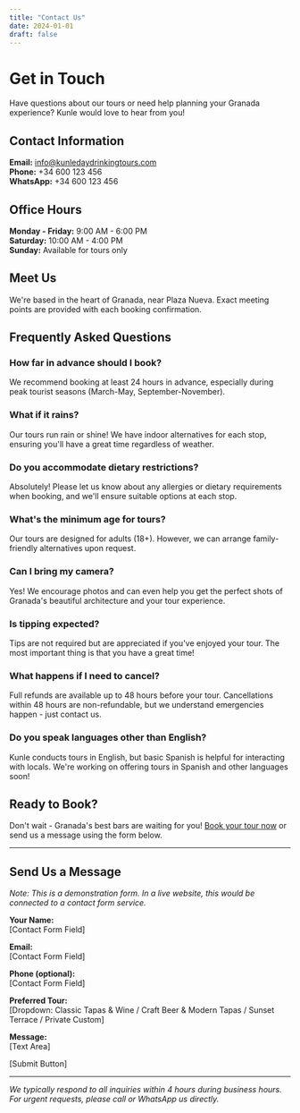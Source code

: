 ```yaml
---
title: "Contact Us"
date: 2024-01-01
draft: false
---
```


# Get in Touch

Have questions about our tours or need help planning your Granada experience? Kunle would love to hear from you!

## Contact Information

**Email:** info@kunledaydrinkingtours.com  
**Phone:** +34 600 123 456  
**WhatsApp:** +34 600 123 456

## Office Hours

**Monday - Friday:** 9:00 AM - 6:00 PM  
**Saturday:** 10:00 AM - 4:00 PM  
**Sunday:** Available for tours only

## Meet Us

We're based in the heart of Granada, near Plaza Nueva. Exact meeting points are provided with each booking confirmation.

## Frequently Asked Questions

### How far in advance should I book?
We recommend booking at least 24 hours in advance, especially during peak tourist seasons (March-May, September-November).

### What if it rains?
Our tours run rain or shine! We have indoor alternatives for each stop, ensuring you'll have a great time regardless of weather.

### Do you accommodate dietary restrictions?
Absolutely! Please let us know about any allergies or dietary requirements when booking, and we'll ensure suitable options at each stop.

### What's the minimum age for tours?
Our tours are designed for adults (18+). However, we can arrange family-friendly alternatives upon request.

### Can I bring my camera?
Yes! We encourage photos and can even help you get the perfect shots of Granada's beautiful architecture and your tour experience.

### Is tipping expected?
Tips are not required but are appreciated if you've enjoyed your tour. The most important thing is that you have a great time!

### What happens if I need to cancel?
Full refunds are available up to 48 hours before your tour. Cancellations within 48 hours are non-refundable, but we understand emergencies happen - just contact us.

### Do you speak languages other than English?
Kunle conducts tours in English, but basic Spanish is helpful for interacting with locals. We're working on offering tours in Spanish and other languages soon!

## Ready to Book?

Don't wait - Granada's best bars are waiting for you! [Book your tour now](/booking/) or send us a message using the form below.

---

## Send Us a Message

*Note: This is a demonstration form. In a live website, this would be connected to a contact form service.*

**Your Name:**  
[Contact Form Field]

**Email:**  
[Contact Form Field]

**Phone (optional):**  
[Contact Form Field]

**Preferred Tour:**  
[Dropdown: Classic Tapas & Wine / Craft Beer & Modern Tapas / Sunset Terrace / Private Custom]

**Message:**  
[Text Area]

[Submit Button]

---

*We typically respond to all inquiries within 4 hours during business hours. For urgent requests, please call or WhatsApp us directly.*
